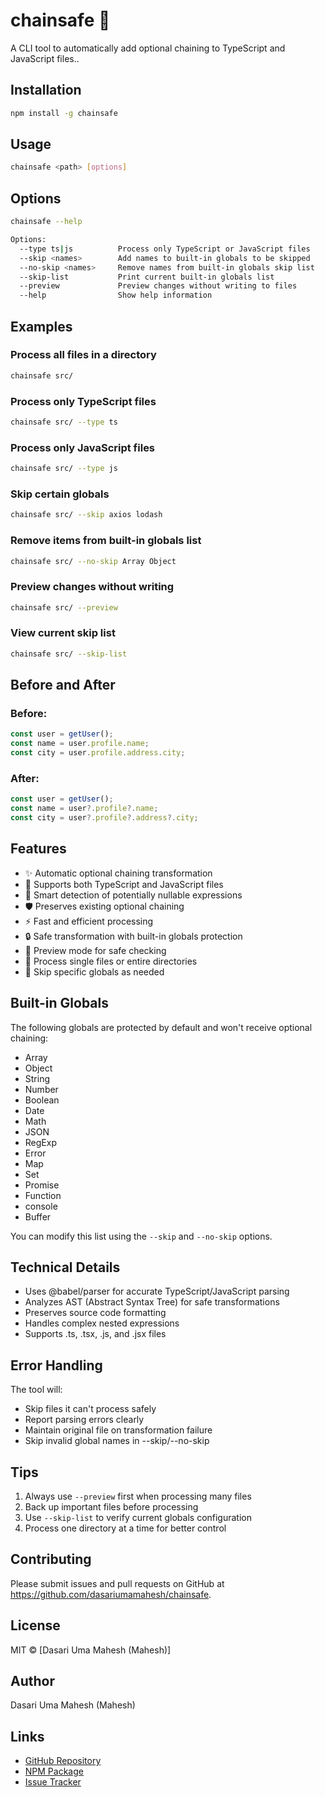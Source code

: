 # chainsafe 🔗

A CLI tool to automatically add optional chaining to TypeScript and JavaScript files..

## Installation

```bash
npm install -g chainsafe
```

## Usage

```bash
chainsafe <path> [options]
```

## Options

```bash
chainsafe --help

Options:
  --type ts|js          Process only TypeScript or JavaScript files
  --skip <names>        Add names to built-in globals to be skipped
  --no-skip <names>     Remove names from built-in globals skip list
  --skip-list           Print current built-in globals list
  --preview             Preview changes without writing to files
  --help                Show help information 
```

## Examples

### Process all files in a directory
```bash
chainsafe src/
```

### Process only TypeScript files
```bash
chainsafe src/ --type ts
```

### Process only JavaScript files
```bash
chainsafe src/ --type js
```

### Skip certain globals
```bash
chainsafe src/ --skip axios lodash
```

### Remove items from built-in globals list
```bash
chainsafe src/ --no-skip Array Object
```

### Preview changes without writing
```bash
chainsafe src/ --preview
```

### View current skip list
```bash
chainsafe src/ --skip-list
```

## Before and After

### Before:
```javascript
const user = getUser();
const name = user.profile.name;
const city = user.profile.address.city;
```

### After:
```javascript
const user = getUser();
const name = user?.profile?.name;
const city = user?.profile?.address?.city;
```

## Features

- ✨ Automatic optional chaining transformation
- 🔄 Supports both TypeScript and JavaScript files
- 🎯 Smart detection of potentially nullable expressions
- 🛡️ Preserves existing optional chaining
- ⚡ Fast and efficient processing
- 🔒 Safe transformation with built-in globals protection
- 📝 Preview mode for safe checking
- 📁 Process single files or entire directories
- 🚫 Skip specific globals as needed

## Built-in Globals

The following globals are protected by default and won't receive optional chaining:
- Array
- Object
- String
- Number
- Boolean
- Date
- Math
- JSON
- RegExp
- Error
- Map
- Set
- Promise
- Function
- console
- Buffer

You can modify this list using the `--skip` and `--no-skip` options.

## Technical Details

- Uses @babel/parser for accurate TypeScript/JavaScript parsing
- Analyzes AST (Abstract Syntax Tree) for safe transformations
- Preserves source code formatting
- Handles complex nested expressions
- Supports .ts, .tsx, .js, and .jsx files

## Error Handling

The tool will:
- Skip files it can't process safely
- Report parsing errors clearly
- Maintain original file on transformation failure
- Skip invalid global names in --skip/--no-skip

## Tips

1. Always use `--preview` first when processing many files
2. Back up important files before processing
3. Use `--skip-list` to verify current globals configuration
4. Process one directory at a time for better control

## Contributing

Please submit issues and pull requests on GitHub at https://github.com/dasariumamahesh/chainsafe.

## License

MIT © [Dasari Uma Mahesh (Mahesh)]

## Author

Dasari Uma Mahesh (Mahesh)

## Links

- [GitHub Repository](https://github.com/dasariumamahesh/chainsafe)
- [NPM Package](https://www.npmjs.com/package/chainsafe)
- [Issue Tracker](https://github.com/dasariumamahesh/chainsafe/issues)
